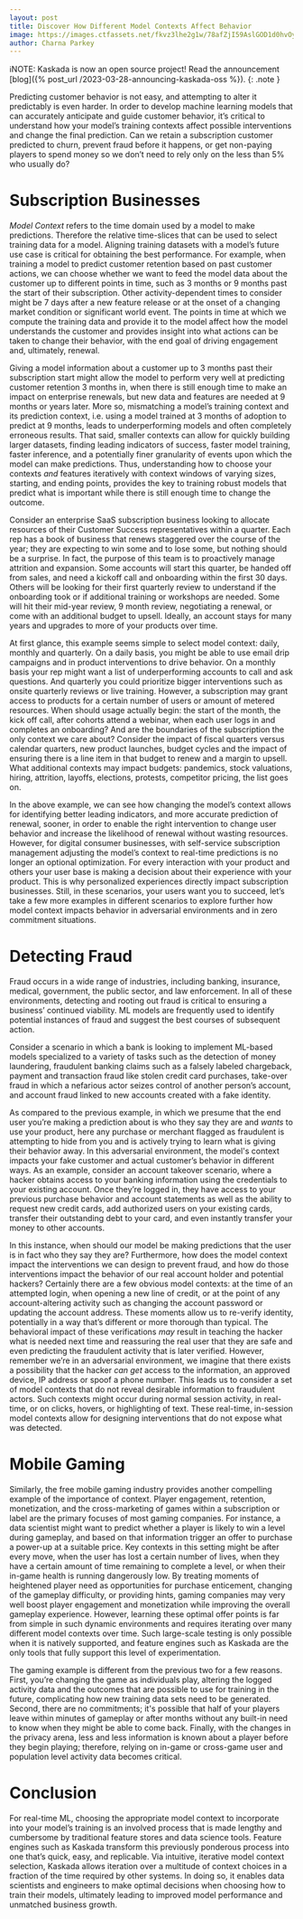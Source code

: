 ```yaml
---
layout: post
title: Discover How Different Model Contexts Affect Behavior
image: https://images.ctfassets.net/fkvz3lhe2g1w/78afZjI59AslGOD1d0hvOy/e182eeae8df74417bb19a79fc966a5c9/Screenshot_2022-12-06_at_11.54.01_AM.png?w=2880
author: Charna Parkey
---
```

ℹ️NOTE: Kaskada is now an open source project! Read the announcement [blog]({% post_url /2023-03-28-announcing-kaskada-oss %}).
{: .note }

Predicting customer behavior is not easy, and attempting to alter it predictably is even harder. In order to develop machine learning models that can accurately anticipate and guide customer behavior, it’s critical to understand how your model’s training contexts affect possible interventions and change the final prediction. Can we retain a subscription customer predicted to churn, prevent fraud before it happens, or get non-paying players to spend money so we don’t need to rely only on the less than 5% who usually do?

# Subscription Businesses

_Model Context_ refers to the time domain used by a model to make predictions. Therefore the relative time-slices that can be used to select training data for a model. Aligning training datasets with a model’s future use case is critical for obtaining the best performance. For example, when training a model to predict customer retention based on past customer actions, we can choose whether we want to feed the model data about the customer up to different points in time, such as 3 months or 9 months past the start of their subscription. Other activity-dependent times to consider might be 7 days after a new feature release or at the onset of a changing market condition or significant world event. The points in time at which we compute the training data and provide it to the model affect how the model understands the customer and provides insight into what actions can be taken to change their behavior, with the end goal of driving engagement and, ultimately, renewal.

Giving a model information about a customer up to 3 months past their subscription start might allow the model to perform very well at predicting customer retention 3 months in, when there is still enough time to make an impact on enterprise renewals, but new data and features are needed at 9 months or years later. More so, mismatching a model’s training context and its prediction context, i.e. using a model trained at 3 months of adoption to predict at 9 months, leads to underperforming models and often completely erroneous results. That said, smaller contexts can allow for quickly building larger datasets, finding leading indicators of success, faster model training, faster inference, and a potentially finer granularity of events upon which the model can make predictions. Thus, understanding how to choose your contexts  _and_  features iteratively with context windows of varying sizes, starting, and ending points, provides the key to training robust models that predict what is important while there is still enough time to change the outcome.

Consider an enterprise SaaS subscription business looking to allocate resources of their Customer Success representatives within a quarter. Each rep has a book of business that renews staggered over the course of the year; they are expecting to win some and to lose some, but nothing should be a surprise. In fact, the purpose of this team is to proactively manage attrition and expansion. Some accounts will start this quarter, be handed off from sales, and need a kickoff call and onboarding within the first 30 days. Others will be looking for their first quarterly review to understand if the onboarding took or if additional training or workshops are needed. Some will hit their mid-year review, 9 month review, negotiating a renewal, or come with an additional budget to upsell. Ideally, an account stays for many years and upgrades to more of your products over time.

At first glance, this example seems simple to select model context: daily, monthly and quarterly. On a daily basis, you might be able to use email drip campaigns and in product interventions to drive behavior. On a monthly basis your rep might want a list of underperforming accounts to call and ask questions. And quarterly you could prioritize bigger interventions such as onsite quarterly reviews or live training. However, a subscription may grant access to products for a certain number of users or amount of metered resources. When should usage actually begin: the start of the month, the kick off call, after cohorts attend a webinar, when each user logs in and completes an onboarding? And are the boundaries of the subscription the only context we care about? Consider the impact of fiscal quarters versus calendar quarters, new product launches, budget cycles and the impact of ensuring there is a line item in that budget to renew and a margin to upsell. What additional contexts may impact budgets: pandemics, stock valuations, hiring, attrition, layoffs, elections, protests, competitor pricing, the list goes on.

In the above example, we can see how changing the model’s context allows for identifying better leading indicators, and more accurate prediction of renewal, sooner, in order to enable the right intervention to change user behavior and increase the likelihood of renewal without wasting resources. However, for digital consumer businesses, with self-service subscription management adjusting the model’s context to real-time predictions is no longer an optional optimization. For every interaction with your product and others your user base is making a decision about their experience with your product. This is why personalized experiences directly impact subscription businesses. Still, in these scenarios, your users want you to succeed, let’s take a few more examples in different scenarios to explore further how model context impacts behavior in adversarial environments and in zero commitment situations.

# Detecting Fraud

Fraud occurs in a wide range of industries, including banking, insurance, medical, government, the public sector, and law enforcement. In all of these environments, detecting and rooting out fraud is critical to ensuring a business’ continued viability. ML models are frequently used to identify potential instances of fraud and suggest the best courses of subsequent action.

Consider a scenario in which a bank is looking to implement ML-based models specialized to a variety of tasks such as the detection of money laundering, fraudulent banking claims such as a falsely labeled chargeback, payment and transaction fraud like stolen credit card purchases, take-over fraud in which a nefarious actor seizes control of another person’s account, and account fraud linked to new accounts created with a fake identity.

As compared to the previous example, in which we presume that the end user you’re making a prediction about is who they say they are and  _wants_  to use your product, here any purchase or merchant flagged as fraudulent is attempting to hide from you and is actively trying to learn what is giving their behavior away. In this adversarial environment, the model's context impacts your fake customer and actual customer’s behavior in different ways. As an example, consider an account takeover scenario, where a hacker obtains access to your banking information using the credentials to your existing account. Once they’re logged in, they have access to your previous purchase behavior and account statements as well as the ability to request new credit cards, add authorized users on your existing cards, transfer their outstanding debt to your card, and even instantly transfer your money to other accounts.

In this instance, when should our model be making predictions that the user is in fact who they say they are? Furthermore, how does the model context impact the interventions we can design to prevent fraud, and how do those interventions impact the behavior of our real account holder and potential hackers? Certainly there are a few obvious model contexts: at the time of an attempted login, when opening a new line of credit, or at the point of any account-altering activity such as changing the account password or updating the account address. These moments allow us to re-verify identity, potentially in a way that’s different or more thorough than typical. The behavioral impact of these verifications  _may_  result in teaching the hacker what is needed next time and reassuring the real user that they are safe and even predicting the fraudulent activity that is later verified. However, remember we’re in an adversarial environment, we imagine that there exists a possibility that the hacker  _can get_  access to the information, an approved device, IP address or spoof a phone number. This leads us to consider a set of model contexts that do not reveal desirable information to fraudulent actors. Such contexts might occur during normal session activity, in real-time, or on clicks, hovers, or highlighting of text. These real-time, in-session model contexts allow for designing interventions that do not expose what was detected.

# Mobile Gaming

Similarly, the free mobile gaming industry provides another compelling example of the importance of context. Player engagement, retention, monetization, and the cross-marketing of games within a subscription or label are the primary focuses of most gaming companies. For instance, a data scientist might want to predict whether a player is likely to win a level during gameplay, and based on that information trigger an offer to purchase a power-up at a suitable price. Key contexts in this setting might be after every move, when the user has lost a certain number of lives, when they have a certain amount of time remaining to complete a level, or when their in-game health is running dangerously low. By treating moments of heightened player need as opportunities for purchase enticement, changing of the gameplay difficulty, or providing hints, gaming companies may very well boost player engagement and monetization while improving the overall gameplay experience. However, learning these optimal offer points is far from simple in such dynamic environments and requires iterating over many different model contexts over time. Such large-scale testing is only possible when it is natively supported, and feature engines such as Kaskada are the only tools that fully support this level of experimentation.

The gaming example is different from the previous two for a few reasons. First, you’re changing the game as individuals play, altering the logged activity data and the outcomes that are possible to use for training in the future, complicating how new training data sets need to be generated. Second, there are no commitments; it's possible that half of your players leave within minutes of gameplay or after months without any built-in need to know when they might be able to come back. Finally, with the changes in the privacy arena, less and less information is known about a player before they begin playing; therefore, relying on in-game or cross-game user and population level activity data becomes critical.

# Conclusion

For real-time ML, choosing the appropriate model context to incorporate into your model’s training is an involved process that is made lengthy and cumbersome by traditional feature stores and data science tools. Feature engines such as Kaskada transform this previously ponderous process into one that’s quick, easy, and replicable. Via intuitive, iterative model context selection, Kaskada allows iteration over a multitude of context choices in a fraction of the time required by other systems. In doing so, it enables data scientists and engineers to make optimal decisions when choosing how to train their models, ultimately leading to improved model performance and unmatched business growth.